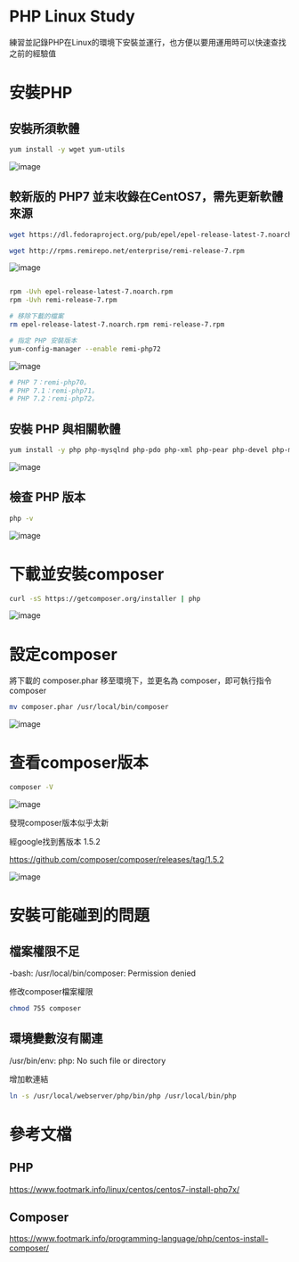 # PHP Linux Study

練習並記錄PHP在Linux的環境下安裝並運行，也方便以要用運用時可以快速查找之前的經驗值

# 安裝PHP

## 安裝所須軟體
```bash
yum install -y wget yum-utils
```
![image](./images/20201222121117.png)


## 較新版的 PHP7 並末收錄在CentOS7，需先更新軟體來源

```bash
wget https://dl.fedoraproject.org/pub/epel/epel-release-latest-7.noarch.rpm

wget http://rpms.remirepo.net/enterprise/remi-release-7.rpm
```
![image](./images/20201222121228.png)

```bash

rpm -Uvh epel-release-latest-7.noarch.rpm
rpm -Uvh remi-release-7.rpm

# 移除下載的檔案
rm epel-release-latest-7.noarch.rpm remi-release-7.rpm

# 指定 PHP 安裝版本
yum-config-manager --enable remi-php72
```
![image](./images/20201222121324.png)


```bash
# PHP 7：remi-php70。
# PHP 7.1：remi-php71。
# PHP 7.2：remi-php72。
```

## 安裝 PHP 與相關軟體
```bash
yum install -y php php-mysqlnd php-pdo php-xml php-pear php-devel php-mbstring re2c gcc-c++ gcc
```
![image](./images/20201222121545.png)

## 檢查 PHP 版本

```bash
php -v
```
![image](./images/20201222121623.png)

# 下載並安裝composer

```bash
curl -sS https://getcomposer.org/installer | php
```
![image](./images/20201222223447.png)

# 設定composer

將下載的 composer.phar 移至環境下，並更名為 composer，即可執行指令 composer
```bash
mv composer.phar /usr/local/bin/composer
```
![image](./images/20201222223752.png)

# 查看composer版本

```bash
composer -V
```
![image](./images/20201222224013.png)

發現composer版本似乎太新

經google找到舊版本 1.5.2

https://github.com/composer/composer/releases/tag/1.5.2

![image](./images/20201222233826.png)

# 安裝可能碰到的問題

## 檔案權限不足

-bash: /usr/local/bin/composer: Permission denied

修改composer檔案權限
```bash
chmod 755 composer
```

## 環境變數沒有關連

/usr/bin/env: php: No such file or directory

增加軟連結
```bash
ln -s /usr/local/webserver/php/bin/php /usr/local/bin/php
```

# 參考文檔

## PHP
https://www.footmark.info/linux/centos/centos7-install-php7x/


## Composer
https://www.footmark.info/programming-language/php/centos-install-composer/